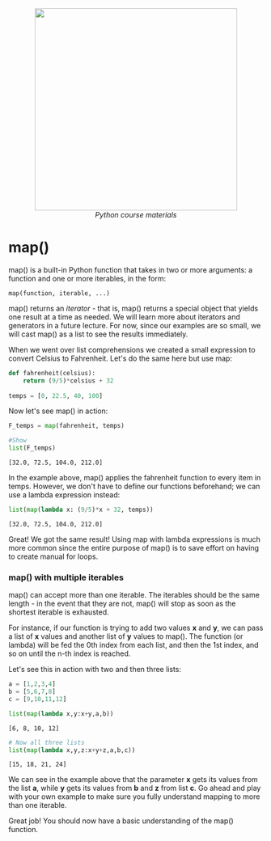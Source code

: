 <center>
    <img src='https://intecbrussel.be/img/logo3.png' width='400px' height='auto'/>
    <br/>
    <em>Python course materials</em>
</center>

# map()

map() is a built-in Python function that takes in two or more arguments: a function and one or more iterables, in the form:

    map(function, iterable, ...)
    
map() returns an *iterator* - that is, map() returns a special object that yields one result at a time as needed. We will learn more about iterators and generators in a future lecture. For now, since our examples are so small, we will cast map() as a list to see the results immediately.

When we went over list comprehensions we created a small expression to convert Celsius to Fahrenheit. Let's do the same here but use map:


```python
def fahrenheit(celsius):
    return (9/5)*celsius + 32
    
temps = [0, 22.5, 40, 100]
```

Now let's see map() in action:


```python
F_temps = map(fahrenheit, temps)

#Show
list(F_temps)
```




    [32.0, 72.5, 104.0, 212.0]



In the example above, map() applies the fahrenheit function to every item in temps. However, we don't have to define our functions beforehand; we can use a lambda expression instead:


```python
list(map(lambda x: (9/5)*x + 32, temps))
```




    [32.0, 72.5, 104.0, 212.0]



Great! We got the same result! Using map with lambda expressions is much more common since the entire purpose of map() is to save effort on having to create manual for loops.

### map() with multiple iterables
map() can accept more than one iterable. The iterables should be the same length - in the event that they are not, map() will stop as soon as the shortest iterable is exhausted.


For instance, if our function is trying to add two values **x** and **y**, we can pass a list of **x** values and another list of **y** values to map(). The function (or lambda) will be fed the 0th index from each list, and then the 1st index, and so on until the n-th index is reached.

Let's see this in action with two and then three lists:


```python
a = [1,2,3,4]
b = [5,6,7,8]
c = [9,10,11,12]

list(map(lambda x,y:x+y,a,b))
```




    [6, 8, 10, 12]




```python
# Now all three lists
list(map(lambda x,y,z:x+y+z,a,b,c))
```




    [15, 18, 21, 24]



We can see in the example above that the parameter **x** gets its values from the list **a**, while **y** gets its values from **b** and **z** from list **c**. Go ahead and play with your own example to make sure you fully understand mapping to more than one iterable.

Great job! You should now have a basic understanding of the map() function.
